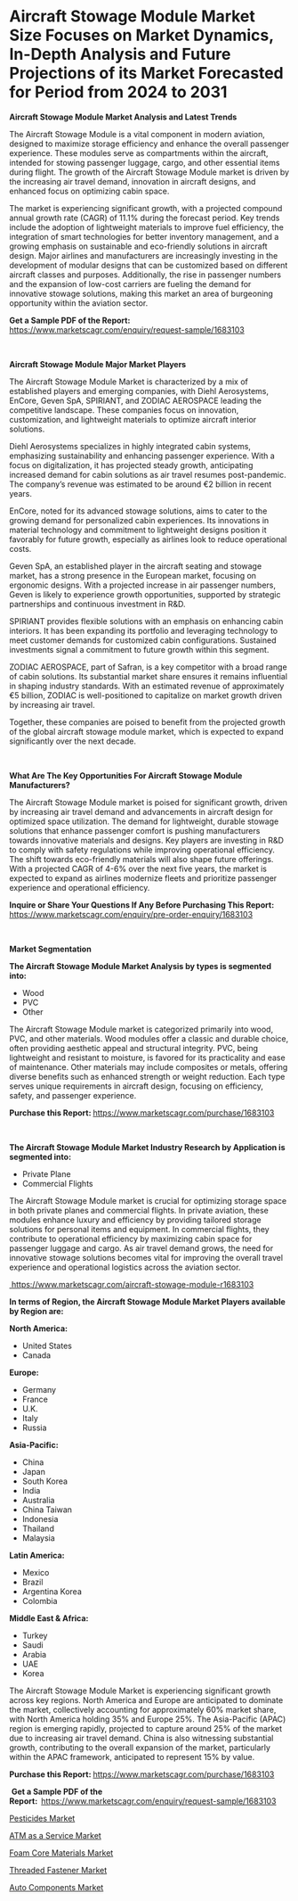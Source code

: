 <p><h1>Aircraft Stowage Module Market Size Focuses on Market Dynamics, In-Depth Analysis and Future Projections of its Market Forecasted for Period from 2024 to 2031</h1></p><p><strong>Aircraft Stowage Module Market Analysis and Latest Trends</strong></p>
<p><p>The Aircraft Stowage Module is a vital component in modern aviation, designed to maximize storage efficiency and enhance the overall passenger experience. These modules serve as compartments within the aircraft, intended for stowing passenger luggage, cargo, and other essential items during flight. The growth of the Aircraft Stowage Module market is driven by the increasing air travel demand, innovation in aircraft designs, and enhanced focus on optimizing cabin space.</p><p>The market is experiencing significant growth, with a projected compound annual growth rate (CAGR) of 11.1% during the forecast period. Key trends include the adoption of lightweight materials to improve fuel efficiency, the integration of smart technologies for better inventory management, and a growing emphasis on sustainable and eco-friendly solutions in aircraft design. Major airlines and manufacturers are increasingly investing in the development of modular designs that can be customized based on different aircraft classes and purposes. Additionally, the rise in passenger numbers and the expansion of low-cost carriers are fueling the demand for innovative stowage solutions, making this market an area of burgeoning opportunity within the aviation sector.</p></p>
<p><strong>Get a Sample PDF of the Report:&nbsp;</strong> <a href="https://www.marketscagr.com/enquiry/request-sample/1683103?utm_campaign=1576&utm_medium=2&utm_source=Github&utm_content=ia&utm_term=15102024&utm_id=aircraft-stowage-module">https://www.marketscagr.com/enquiry/request-sample/1683103</a></p>
<p>&nbsp;</p>
<p><strong>Aircraft Stowage Module Major Market Players</strong></p>
<p><p>The Aircraft Stowage Module Market is characterized by a mix of established players and emerging companies, with Diehl Aerosystems, EnCore, Geven SpA, SPIRIANT, and ZODIAC AEROSPACE leading the competitive landscape. These companies focus on innovation, customization, and lightweight materials to optimize aircraft interior solutions.</p><p>Diehl Aerosystems specializes in highly integrated cabin systems, emphasizing sustainability and enhancing passenger experience. With a focus on digitalization, it has projected steady growth, anticipating increased demand for cabin solutions as air travel resumes post-pandemic. The company’s revenue was estimated to be around €2 billion in recent years.</p><p>EnCore, noted for its advanced stowage solutions, aims to cater to the growing demand for personalized cabin experiences. Its innovations in material technology and commitment to lightweight designs position it favorably for future growth, especially as airlines look to reduce operational costs.</p><p>Geven SpA, an established player in the aircraft seating and stowage market, has a strong presence in the European market, focusing on ergonomic designs. With a projected increase in air passenger numbers, Geven is likely to experience growth opportunities, supported by strategic partnerships and continuous investment in R&D.</p><p>SPIRIANT provides flexible solutions with an emphasis on enhancing cabin interiors. It has been expanding its portfolio and leveraging technology to meet customer demands for customized cabin configurations. Sustained investments signal a commitment to future growth within this segment.</p><p>ZODIAC AEROSPACE, part of Safran, is a key competitor with a broad range of cabin solutions. Its substantial market share ensures it remains influential in shaping industry standards. With an estimated revenue of approximately €5 billion, ZODIAC is well-positioned to capitalize on market growth driven by increasing air travel.</p><p>Together, these companies are poised to benefit from the projected growth of the global aircraft stowage module market, which is expected to expand significantly over the next decade.</p></p>
<p>&nbsp;</p>
<p><strong>What Are The Key Opportunities For Aircraft Stowage Module Manufacturers?</strong></p>
<p><p>The Aircraft Stowage Module market is poised for significant growth, driven by increasing air travel demand and advancements in aircraft design for optimized space utilization. The demand for lightweight, durable stowage solutions that enhance passenger comfort is pushing manufacturers towards innovative materials and designs. Key players are investing in R&D to comply with safety regulations while improving operational efficiency. The shift towards eco-friendly materials will also shape future offerings. With a projected CAGR of 4-6% over the next five years, the market is expected to expand as airlines modernize fleets and prioritize passenger experience and operational efficiency.</p></p>
<p><strong>Inquire or Share Your Questions If Any Before Purchasing This Report:</strong> <a href="https://www.marketscagr.com/enquiry/pre-order-enquiry/1683103?utm_campaign=1576&utm_medium=2&utm_source=Github&utm_content=ia&utm_term=15102024&utm_id=aircraft-stowage-module">https://www.marketscagr.com/enquiry/pre-order-enquiry/1683103</a></p>
<p>&nbsp;</p>
<p><strong>Market Segmentation</strong></p>
<p><strong>The Aircraft Stowage Module Market Analysis by types is segmented into:</strong></p>
<p><ul><li>Wood</li><li>PVC</li><li>Other</li></ul></p>
<p><p>The Aircraft Stowage Module market is categorized primarily into wood, PVC, and other materials. Wood modules offer a classic and durable choice, often providing aesthetic appeal and structural integrity. PVC, being lightweight and resistant to moisture, is favored for its practicality and ease of maintenance. Other materials may include composites or metals, offering diverse benefits such as enhanced strength or weight reduction. Each type serves unique requirements in aircraft design, focusing on efficiency, safety, and passenger experience.</p></p>
<p><strong>Purchase this Report:&nbsp;</strong><a href="https://www.marketscagr.com/purchase/1683103?utm_campaign=1576&utm_medium=2&utm_source=Github&utm_content=ia&utm_term=15102024&utm_id=aircraft-stowage-module">https://www.marketscagr.com/purchase/1683103</a></p>
<p>&nbsp;</p>
<p><strong>The Aircraft Stowage Module Market Industry Research by Application is segmented into:</strong></p>
<p><ul><li>Private Plane</li><li>Commercial Flights</li></ul></p>
<p><p>The Aircraft Stowage Module market is crucial for optimizing storage space in both private planes and commercial flights. In private aviation, these modules enhance luxury and efficiency by providing tailored storage solutions for personal items and equipment. In commercial flights, they contribute to operational efficiency by maximizing cabin space for passenger luggage and cargo. As air travel demand grows, the need for innovative stowage solutions becomes vital for improving the overall travel experience and operational logistics across the aviation sector.</p></p>
<p><a href="https://www.marketscagr.com/aircraft-stowage-module-r1683103?utm_campaign=1576&utm_medium=2&utm_source=Github&utm_content=ia&utm_term=15102024&utm_id=aircraft-stowage-module">&nbsp;https://www.marketscagr.com/aircraft-stowage-module-r1683103</a></p>
<p><strong>In terms of Region, the Aircraft Stowage Module Market Players available by Region are:</strong></p>
<p>
    <p> <strong> North America: </strong>
        <ul>
            <li>United States</li>
            <li>Canada</li>
        </ul>
        </p> 
    <p> <strong> Europe: </strong>
        <ul>
            <li>Germany</li>
            <li>France</li>
            <li>U.K.</li>
            <li>Italy</li>
            <li>Russia</li>
        </ul>
        </p> 
    <p> <strong> Asia-Pacific: </strong>
        <ul>
            <li>China</li>
            <li>Japan</li>
            <li>South Korea</li>
            <li>India</li>
            <li>Australia</li>
            <li>China Taiwan</li>
            <li>Indonesia</li>
            <li>Thailand</li>
            <li>Malaysia</li>
        </ul>
        </p> 
    <p> <strong> Latin America: </strong>
        <ul>
            <li>Mexico</li>
            <li>Brazil</li>
            <li>Argentina Korea</li>
            <li>Colombia</li>
        </ul>
        </p> 
    <p> <strong> Middle East & Africa: </strong>
        <ul>
            <li>Turkey</li>
            <li>Saudi</li>
            <li>Arabia</li>
            <li>UAE</li>
            <li>Korea</li>
        </ul>
    </p>
    </p>
<p><p>The Aircraft Stowage Module Market is experiencing significant growth across key regions. North America and Europe are anticipated to dominate the market, collectively accounting for approximately 60% market share, with North America holding 35% and Europe 25%. The Asia-Pacific (APAC) region is emerging rapidly, projected to capture around 25% of the market due to increasing air travel demand. China is also witnessing substantial growth, contributing to the overall expansion of the market, particularly within the APAC framework, anticipated to represent 15% by value.</p></p>
<p><strong>Purchase this Report: </strong><a href="https://www.marketscagr.com/purchase/1683103?utm_campaign=1576&utm_medium=2&utm_source=Github&utm_content=ia&utm_term=15102024&utm_id=aircraft-stowage-module">https://www.marketscagr.com/purchase/1683103</a></p>
<p>&nbsp;<strong>Get a Sample PDF of the Report:&nbsp;&nbsp;</strong><a href="https://www.marketscagr.com/enquiry/request-sample/1683103?utm_campaign=1576&utm_medium=2&utm_source=Github&utm_content=ia&utm_term=15102024&utm_id=aircraft-stowage-module">https://www.marketscagr.com/enquiry/request-sample/1683103</a></p>
<p><strong></strong></p>
<p><p><a href="https://www.linkedin.com/pulse/pesticides-market-research-report-exploring-size-revenue-analysis-zdnve?utm_campaign=1576&utm_medium=2&utm_source=Github&utm_content=ia&utm_term=15102024&utm_id=aircraft-stowage-module">Pesticides Market</a></p><p><a href="https://github.com/YashRP12/Market-Research-Report-List-6/blob/main/atm-as-a-service-market.md?utm_campaign=1576&utm_medium=2&utm_source=Github&utm_content=ia&utm_term=15102024&utm_id=aircraft-stowage-module">ATM as a Service Market</a></p><p><a href="https://www.linkedin.com/pulse/pioneering-growth-analyzing-global-foam-core-materials-market-dhq4c?utm_campaign=1576&utm_medium=2&utm_source=Github&utm_content=ia&utm_term=15102024&utm_id=aircraft-stowage-module">Foam Core Materials Market</a></p><p><a href="https://issuu.com/reportprime-2/docs/threaded-fastener-market-size-2030._0d2e21c02d06bf?utm_campaign=1576&utm_medium=2&utm_source=Github&utm_content=ia&utm_term=15102024&utm_id=aircraft-stowage-module">Threaded Fastener Market</a></p><p><a href="https://www.linkedin.com/pulse/decoding-auto-components-market-signals-growth-algorithms-ban8f?utm_campaign=1576&utm_medium=2&utm_source=Github&utm_content=ia&utm_term=15102024&utm_id=aircraft-stowage-module">Auto Components Market</a></p></p>